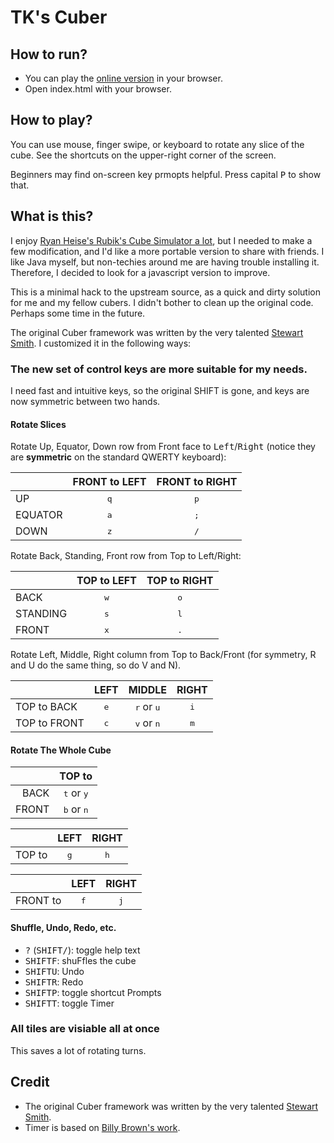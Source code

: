 # TK's Cuber

## How to run?

- You can play the [online version](https://tsankuanglee.github.io/cuber/) in your browser.
- Open index.html with your browser.

## How to play?

You can use mouse, finger swipe, or keyboard to rotate any slice of the cube. See the shortcuts on the upper-right corner of the screen.

Beginners may find on-screen key prmopts helpful. Press capital <kbd>P</kbd> to show that.

## What is this?

I enjoy [Ryan Heise's Rubik's Cube Simulator a lot](http://www.ryanheise.com/cube/speed.html), but I needed to make a few modification, and I'd like a more portable version to share with friends. I like Java myself, but non-techies around me are having trouble installing it. Therefore, I decided to look for a javascript version to improve.

This is a minimal hack to the upstream source, as a quick and dirty solution for me and my fellow cubers. I didn't bother to clean up the original code. Perhaps some time in the future.

The original Cuber framework was written by the very talented [Stewart Smith](https://github.com/stewdio/Cuber-DEMO). I customized it in the following ways:

### The new set of control keys are more suitable for my needs.

I need fast and intuitive keys, so the original SHIFT is gone, and keys are now symmetric between two hands.

#### Rotate Slices

Rotate Up, Equator, Down row from Front face to <kbd>Left</kbd>/<kbd>Right</kbd> (notice they are **symmetric** on the standard QWERTY keyboard):

|       | FRONT to LEFT  | FRONT to RIGHT |
|-------|:--------------:|:--------------:|
|UP     |<kbd>q</kbd>    |<kbd>p</kbd>    |
|EQUATOR|<kbd>a</kbd>    |<kbd>;</kbd>    |
|DOWN   |<kbd>z</kbd>    |<kbd>/</kbd>    |


Rotate Back, Standing, Front row from Top to Left/Right:

|        | TOP to LEFT  | TOP to RIGHT |
|--------|:------------:|:------------:|
|BACK    |<kbd>w</kbd>  |<kbd>o</kbd>  |
|STANDING|<kbd>s</kbd>  |<kbd>l</kbd>  |
|FRONT   |<kbd>x</kbd>  |<kbd>.</kbd>  |


Rotate Left, Middle, Right column from Top to Back/Front (for symmetry, R and U do the same thing, so do V and N).

|            | LEFT       | MIDDLE                     | RIGHT      |
|------------|:----------:|:--------------------------:|:----------:|
|TOP to BACK |<kbd>e</kbd>|<kbd>r</kbd> or <kbd>u</kbd>|<kbd>i</kbd>|
|TOP to FRONT|<kbd>c</kbd>|<kbd>v</kbd> or <kbd>n</kbd>|<kbd>m</kbd>|


#### Rotate The Whole Cube

|     | TOP to                     |
|----:|:--------------------------:|
|BACK |<kbd>t</kbd> or <kbd>y</kbd>|
|FRONT|<kbd>b</kbd> or <kbd>n</kbd>|

|      | LEFT       |RIGHT       |
|-----:|:----------:|:----------:|
|TOP to|<kbd>g</kbd>|<kbd>h</kbd>|

|        | LEFT       |RIGHT       |
|-------:|:----------:|:----------:|
|FRONT to|<kbd>f</kbd>|<kbd>j</kbd>|


#### Shuffle, Undo, Redo, etc.

* <kbd>?</kbd> (<kbd>SHIFT</kbd><kbd>/</kbd>): toggle help text
* <kbd>SHIFT</kbd><kbd>F</kbd>: shuFfles the cube
* <kbd>SHIFT</kbd><kbd>U</kbd>: Undo
* <kbd>SHIFT</kbd><kbd>R</kbd>: Redo
* <kbd>SHIFT</kbd><kbd>P</kbd>: toggle shortcut Prompts
* <kbd>SHIFT</kbd><kbd>T</kbd>: toggle Timer

### All tiles are visiable all at once

This saves a lot of rotating turns.

## Credit

* The original Cuber framework was written by the very talented [Stewart Smith](https://github.com/stewdio/Cuber-DEMO).
* Timer is based on [Billy Brown's work](https://codepen.io/_Billy_Brown/pen/dbJeh).
